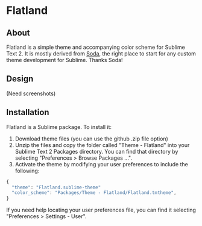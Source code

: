 # Flatland
## About
Flatland is a simple theme and accompanying color scheme for Sublime Text 2. It is mostly derived from  [Soda](https://github.com/buymeasoda/soda-theme), the right place to start for any custom theme development for Sublime. Thanks Soda!
## Design
(Need screenshots)
## Installation
Flatland is a Sublime package. To install it:

1. Download theme files (you can use the github .zip file option)
2. Unzip the files and copy the folder called "Theme - Flatland" into your Sublime Text 2 Packages directory. You can find that directory by selecting "Preferences > Browse Packages ...".
3. Activate the theme by modifying your user preferences to include the following:

```javascript
{
  "theme": "Flatland.sublime-theme"
  "color_scheme": "Packages/Theme - Flatland/Flatland.tmtheme",
}
```

If you need help locating your user preferences file, you can find it selecting "Preferences > Settings - User".
